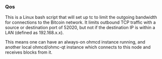 ### Qos ###

This is a Linux bash script that will set up tc to limit the outgoing bandwidth for connections to the Bitcoin network. It limits outbound TCP traffic with a source or destination port of 52020, but not if the destination IP is within a LAN (defined as 192.168.x.x).

This means one can have an always-on ohmcd instance running, and another local ohmcd/ohmc-qt instance which connects to this node and receives blocks from it.
